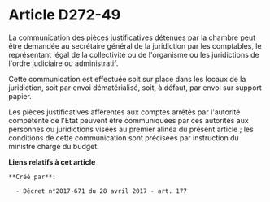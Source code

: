 # Article D272-49

La communication des pièces justificatives détenues par la chambre peut être demandée au secrétaire général de la juridiction
par les comptables, le représentant légal de la collectivité ou de l'organisme ou les juridictions de l'ordre judiciaire ou
administratif.

Cette communication est effectuée soit sur place dans les locaux de la juridiction, soit par envoi dématérialisé, soit, à
défaut, par envoi sur support papier.

Les pièces justificatives afférentes aux comptes arrêtés par l'autorité compétente de l'Etat peuvent être communiquées par
ces autorités aux personnes ou juridictions visées au premier alinéa du présent article ; les conditions de cette
communication sont précisées par instruction du ministre chargé du budget.

**Liens relatifs à cet article**

	**Créé par**:

	  - Décret n°2017-671 du 28 avril 2017 - art. 177
